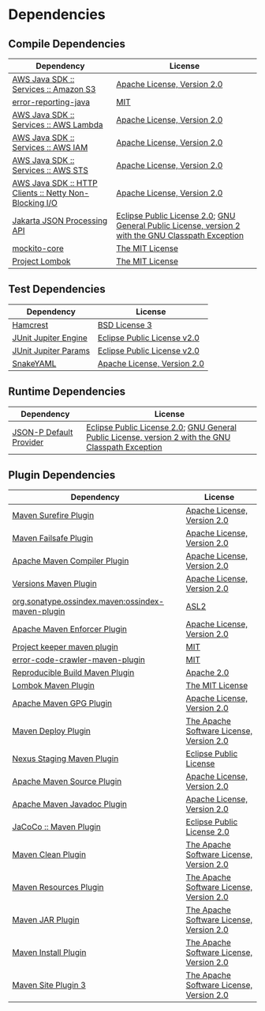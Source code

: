 <!-- @formatter:off -->
# Dependencies

## Compile Dependencies

| Dependency                                                   | License                                                                                                        |
| ------------------------------------------------------------ | -------------------------------------------------------------------------------------------------------------- |
| [AWS Java SDK :: Services :: Amazon S3][0]                   | [Apache License, Version 2.0][1]                                                                               |
| [error-reporting-java][2]                                    | [MIT][3]                                                                                                       |
| [AWS Java SDK :: Services :: AWS Lambda][0]                  | [Apache License, Version 2.0][1]                                                                               |
| [AWS Java SDK :: Services :: AWS IAM][0]                     | [Apache License, Version 2.0][1]                                                                               |
| [AWS Java SDK :: Services :: AWS STS][0]                     | [Apache License, Version 2.0][1]                                                                               |
| [AWS Java SDK :: HTTP Clients :: Netty Non-Blocking I/O][10] | [Apache License, Version 2.0][1]                                                                               |
| [Jakarta JSON Processing API][12]                            | [Eclipse Public License 2.0][13]; [GNU General Public License, version 2 with the GNU Classpath Exception][14] |
| [mockito-core][15]                                           | [The MIT License][16]                                                                                          |
| [Project Lombok][17]                                         | [The MIT License][18]                                                                                          |

## Test Dependencies

| Dependency                 | License                           |
| -------------------------- | --------------------------------- |
| [Hamcrest][19]             | [BSD License 3][20]               |
| [JUnit Jupiter Engine][21] | [Eclipse Public License v2.0][22] |
| [JUnit Jupiter Params][21] | [Eclipse Public License v2.0][22] |
| [SnakeYAML][25]            | [Apache License, Version 2.0][26] |

## Runtime Dependencies

| Dependency                    | License                                                                                                        |
| ----------------------------- | -------------------------------------------------------------------------------------------------------------- |
| [JSON-P Default Provider][12] | [Eclipse Public License 2.0][13]; [GNU General Public License, version 2 with the GNU Classpath Exception][14] |

## Plugin Dependencies

| Dependency                                              | License                                        |
| ------------------------------------------------------- | ---------------------------------------------- |
| [Maven Surefire Plugin][30]                             | [Apache License, Version 2.0][31]              |
| [Maven Failsafe Plugin][32]                             | [Apache License, Version 2.0][31]              |
| [Apache Maven Compiler Plugin][34]                      | [Apache License, Version 2.0][31]              |
| [Versions Maven Plugin][36]                             | [Apache License, Version 2.0][31]              |
| [org.sonatype.ossindex.maven:ossindex-maven-plugin][38] | [ASL2][26]                                     |
| [Apache Maven Enforcer Plugin][40]                      | [Apache License, Version 2.0][31]              |
| [Project keeper maven plugin][42]                       | [MIT][3]                                       |
| [error-code-crawler-maven-plugin][44]                   | [MIT][3]                                       |
| [Reproducible Build Maven Plugin][46]                   | [Apache 2.0][26]                               |
| [Lombok Maven Plugin][48]                               | [The MIT License][3]                           |
| [Apache Maven GPG Plugin][50]                           | [Apache License, Version 2.0][26]              |
| [Maven Deploy Plugin][52]                               | [The Apache Software License, Version 2.0][26] |
| [Nexus Staging Maven Plugin][54]                        | [Eclipse Public License][55]                   |
| [Apache Maven Source Plugin][56]                        | [Apache License, Version 2.0][31]              |
| [Apache Maven Javadoc Plugin][58]                       | [Apache License, Version 2.0][31]              |
| [JaCoCo :: Maven Plugin][60]                            | [Eclipse Public License 2.0][61]               |
| [Maven Clean Plugin][62]                                | [The Apache Software License, Version 2.0][26] |
| [Maven Resources Plugin][64]                            | [The Apache Software License, Version 2.0][26] |
| [Maven JAR Plugin][66]                                  | [The Apache Software License, Version 2.0][26] |
| [Maven Install Plugin][68]                              | [The Apache Software License, Version 2.0][26] |
| [Maven Site Plugin 3][70]                               | [The Apache Software License, Version 2.0][26] |

[42]: https://github.com/exasol/project-keeper-maven-plugin
[60]: https://www.eclemma.org/jacoco/index.html
[25]: http://www.snakeyaml.org
[2]: https://github.com/exasol/error-reporting-java
[26]: http://www.apache.org/licenses/LICENSE-2.0.txt
[17]: https://projectlombok.org
[30]: https://maven.apache.org/surefire/maven-surefire-plugin/
[54]: http://www.sonatype.com/public-parent/nexus-maven-plugins/nexus-staging/nexus-staging-maven-plugin/
[62]: http://maven.apache.org/plugins/maven-clean-plugin/
[0]: https://aws.amazon.com/sdkforjava
[3]: https://opensource.org/licenses/MIT
[15]: https://github.com/mockito/mockito
[32]: https://maven.apache.org/surefire/maven-failsafe-plugin/
[36]: http://www.mojohaus.org/versions-maven-plugin/
[48]: http://anthonywhitford.com/lombok.maven/lombok-maven-plugin/
[20]: http://opensource.org/licenses/BSD-3-Clause
[34]: https://maven.apache.org/plugins/maven-compiler-plugin/
[50]: http://maven.apache.org/plugins/maven-gpg-plugin/
[61]: https://www.eclipse.org/legal/epl-2.0/
[55]: http://www.eclipse.org/legal/epl-v10.html
[1]: https://aws.amazon.com/apache2.0
[16]: https://github.com/mockito/mockito/blob/main/LICENSE
[18]: https://projectlombok.org/LICENSE
[46]: http://zlika.github.io/reproducible-build-maven-plugin
[66]: http://maven.apache.org/plugins/maven-jar-plugin/
[13]: https://projects.eclipse.org/license/epl-2.0
[31]: https://www.apache.org/licenses/LICENSE-2.0.txt
[40]: https://maven.apache.org/enforcer/maven-enforcer-plugin/
[22]: https://www.eclipse.org/legal/epl-v20.html
[68]: http://maven.apache.org/plugins/maven-install-plugin/
[21]: https://junit.org/junit5/
[38]: https://sonatype.github.io/ossindex-maven/maven-plugin/
[12]: https://github.com/eclipse-ee4j/jsonp
[56]: https://maven.apache.org/plugins/maven-source-plugin/
[10]: https://sdk.amazonaws.com/java/api/latest/software/amazon/awssdk/http/nio/netty/NettyNioAsyncHttpClient.html
[14]: https://projects.eclipse.org/license/secondary-gpl-2.0-cp
[19]: http://hamcrest.org/JavaHamcrest/
[52]: http://maven.apache.org/plugins/maven-deploy-plugin/
[70]: http://maven.apache.org/plugins/maven-site-plugin/
[64]: http://maven.apache.org/plugins/maven-resources-plugin/
[58]: https://maven.apache.org/plugins/maven-javadoc-plugin/
[44]: https://github.com/exasol/error-code-crawler-maven-plugin
